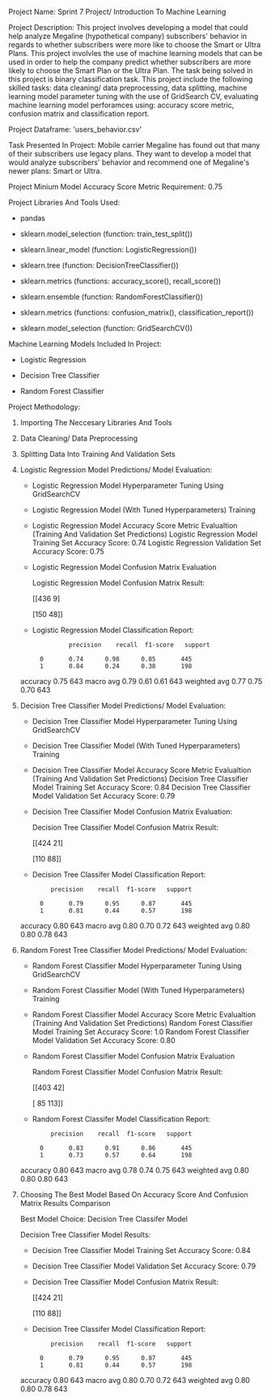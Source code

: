 Project Name: Sprint 7 Project/ Introduction To Machine Learning

Project Description: This project involves developing a model that could help analyze Megaline (hypothetical company) subscribers' behavior in regards to whether subscribers 
were more like to choose the Smart or Ultra Plans. This project involvles the use of machine learning models that can be used in order to help the company predict whether subscribers
are more likely to choose the Smart Plan or the Ultra Plan. The task being solved in this project is binary classification task.  This project include the following skilled tasks: 
data cleaning/ data preprocessing, data splitting, machine learning model parameter tuning with the use of GridSearch CV, evaluating machine learning model perforamces using: 
accuracy score metric, confusion matrix and classification report.

Project Dataframe: 'users_behavior.csv' 

Task Presented In Project: Mobile carrier Megaline has found out that many of their subscribers use legacy plans. 
They want to develop a model that would analyze subscribers' behavior and recommend one of Megaline's newer plans: Smart or Ultra. 

Project Minium Model Accuracy Score Metric Requirement: 0.75

Project Libraries And Tools Used:

* pandas

* sklearn.model_selection (function: train_test_split())

* sklearn.linear_model (function: LogisticRegression())

* sklearn.tree (function: DecisionTreeClassifier())

* sklearn.metrics (functions: accuracy_score(), recall_score())

* sklearn.ensemble (function: RandomForestClassifier())

* sklearn.metrics (functions: confusion_matrix(), classification_report())

* sklearn.model_selection (function: GridSearchCV())

Machine Learning Models Included In Project:

* Logistic Regression

* Decision Tree Classifier
  
* Random Forest Classifier

Project Methodology:

1) Importing The Neccesary Libraries And Tools

2) Data Cleaning/ Data Preprocessing

3) Splitting Data Into Training And Validation Sets

4) Logistic Regression Model Predictions/ Model Evaluation:
   * Logistic Regression Model Hyperparameter Tuning Using GridSearchCV
     
   * Logistic Regression Model (With Tuned Hyperparameters) Training
     
   * Logistic Regression Model Accuracy Score Metric Evalualtion (Training And Validation Set Predictions)
     Logistic Regression Model Training Set Accuracy Score: 0.74
     Logistic Regression Validation Set Accuracy Score: 0.75

   * Logistic Regression Model Confusion Matrix Evaluation
     
     Logistic Regression Model Confusion Matrix Result:
     
     [[436   9]
     
     [150  48]]
     
   * Logistic Regression Model Classification Report:
     
                   precision    recall  f1-score   support

           0       0.74      0.98      0.85       445
           1       0.84      0.24      0.38       198

    accuracy                           0.75       643
   macro avg       0.79      0.61      0.61       643
weighted avg       0.77      0.75      0.70       643


6) Decision Tree Classifier Model Predictions/ Model Evaluation:
   * Decision Tree Classifier Model Hyperparameter Tuning Using GridSearchCV
     
   * Decision Tree Classifier Model (With Tuned Hyperparameters) Training
     
   * Decision Tree Classifier Model Accuracy Score Metric Evalualtion (Training And Validation Set Predictions)
     Decision Tree Classifier Model Training Set Accuracy Score: 0.84
     Decision Tree Classifier Model Validation Set Accuracy Score: 0.79
     
   * Decision Tree Classifier Model Confusion Matrix Evaluation:
     
     Decision Tree Classifier Model Confusion Matrix Result:
   
     [[424  21]
     
     [110  88]]
     
   * Decision Tree Classifer Model Classification Report:
     
              precision    recall  f1-score   support

           0       0.79      0.95      0.87       445
           1       0.81      0.44      0.57       198

    accuracy                           0.80       643
   macro avg       0.80      0.70      0.72       643
weighted avg       0.80      0.80      0.78       643

7) Random Forest Tree Classifier Model Predictions/ Model Evaluation:
   * Random Forest Classifier Model Hyperparameter Tuning Using GridSearchCV
     
   * Random Forest Classifier Model (With Tuned Hyperparameters) Training
     
   * Random Forest Classifier Model Accuracy Score Metric Evalualtion (Training And Validation Set Predictions)
     Random Forest Classifier Model Training Set Accuracy Score: 1.0
     Random Forest Classifier Model Validation Set Accuracy Score: 0.80
     
   * Random Forest Classifier Model Confusion Matrix Evaluation
     
     Random Forest Classifier Model Confusion Matrix Result:
     
     [[403  42]
     
      [ 85 113]]
     
   * Random Forest Classifer Model Classification Report:
     
              precision    recall  f1-score   support

           0       0.83      0.91      0.86       445
           1       0.73      0.57      0.64       198

    accuracy                           0.80       643
   macro avg       0.78      0.74      0.75       643
weighted avg       0.80      0.80      0.80       643
  
8) Choosing The Best Model Based On Accuracy Score And Confusion Matrix Results Comparison
   
   Best Model Choice: Decision Tree Classifer Model

   Decision Tree Classifier Model Results:
   
   * Decision Tree Classifier Model Training Set Accuracy Score: 0.84
   * Decision Tree Classifier Model Validation Set Accuracy Score: 0.79

   * Decision Tree Classifier Model Confusion Matrix Result:
     
     [[424  21]
     
     [110  88]]

   * Decision Tree Classifer Model Classification Report:
     
              precision    recall  f1-score   support

           0       0.79      0.95      0.87       445
           1       0.81      0.44      0.57       198

    accuracy                           0.80       643
   macro avg       0.80      0.70      0.72       643
weighted avg       0.80      0.80      0.78       643

